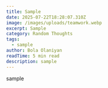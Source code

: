 ```yaml
---
title: Sample
date: 2025-07-22T18:28:07.310Z
image: /images/uploads/teamwork.webp
excerpt: Sample
category: Random Thoughts
tags:
  - sample
author: Bola Olaniyan
readTime: 5 min read
description: sample
---
```

s﻿ample